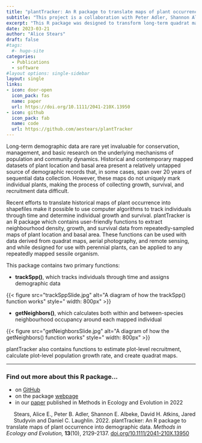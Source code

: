 ```yaml
---
title: "plantTracker: An R package to translate maps of plant occurrence into demographic data"
subtitle: "This project is a collaboration with Peter Adler, Shannon Albeke, David Atkins, Jared Studyvin and Daniel Laughlin, with funding from Wyoming EpSCOR and WEST Ecosystems Technology."
excerpt: "This R package was designed to transform long-term quadrat maps that show plant occurrence and size into demographic data that can be used to answer questions about population and community ecology."
date: 2023-03-21
author: "Alice Stears"
draft: false
#tags:
  #- hugo-site
categories:
  - Publications
  - software
#layout options: single-sidebar
layout: single
links:
- icon: door-open
  icon_pack: fas
  name: paper
  url: https://doi.org/10.1111/2041-210X.13950
- icon: github
  icon_pack: fab
  name: code
  url: https://github.com/aestears/plantTracker
---
```


          
 Long-term demographic data are rare yet invaluable for conservation, management, and basic research on the underlying mechanisms of population and community dynamics. Historical and contemporary mapped datasets of plant location and basal area present a relatively untapped source of demographic records that, in some cases, span over 20 years of sequential data collection. However, these maps do not uniquely mark individual plants, making the process of collecting growth, survival, and recruitment data difficult.

Recent efforts to translate historical maps of plant occurrence into shapefiles make it possible to use computer algorithms to track individuals through time and determine individual growth and survival. plantTracker is an R package which contains user-friendly functions to extract neighbourhood density, growth, and survival data from repeatedly-sampled maps of plant location and basal area. These functions can be used with data derived from quadrat maps, aerial photography, and remote sensing, and while designed for use with perennial plants, can be applied to any repeatedly mapped sessile organism.

This package contains two primary functions: 

- **trackSpp()**, which tracks individuals through time and assigns demographic data

{{< figure src="trackSppSlide.jpg" alt="A diagram of how the trackSpp() function works"
          style=" width: 800px" >}}
          
- **getNeighbors()**, which calculates both within and between-species neighbourhood occupancy around each mapped individual

{{< figure src="getNeighborsSlide.jpg" alt="A diagram of how the getNeighbors() function works"
          style=" width: 800px" >}}
          
 plantTracker also contains functions to estimate plot-level recruitment, calculate plot-level population growth rate, and create quadrat maps. 


--------------------

### Find out more about this R package...
- on [GitHub](https://github.com/aestears/plantTracker)
- on the package [webpage](astearsresearch.com/plantTracker)
- in our [paper](https://doi.org/10.1111/2041-210X.13950) published in Methods in Ecology and Evolution in 2022 

<script type='text/javascript' style="float: left;" src='https://d1bxh8uas1mnw7.cloudfront.net/assets/embed.js'></script>
<div data-badge-popover="right" data-badge-type="donut" style="float: left; margin:10px"  data-doi="doi.org/10.1111/2041-210X.13950" data-hide-no-mentions="true" class="altmetric-embed"></div>

Stears, Alice E., Peter B. Adler, Shannon E. Albeke, David H. Atkins, Jared Studyvin and Daniel C. Laughlin. 2022. plantTracker: An R package to translate maps of plant occurrence into demographic data. *Methods in Ecology and Evolution,* **13**(10), 2129-2137. [doi.org/10.1111/2041-210X.13950
]( https://doi.org/10.1111/2041-210X.13950
)